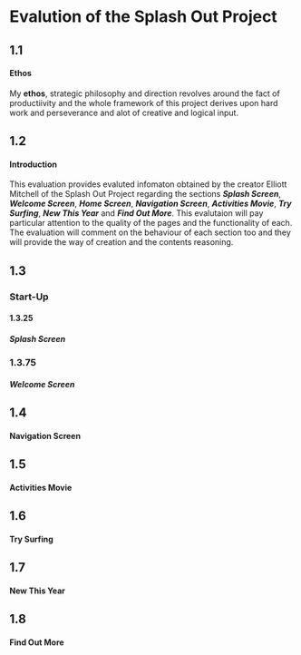 # Evalution of the Splash Out Project

## 1.1
#### **Ethos**
My **ethos**, strategic philosophy and direction revolves around the fact 
of productiivity and the whole framework of this project derives upon 
hard work and perseverance and alot of creative and logical input.
## 1.2
#### **Introduction**
This evaluation provides evaluted infomaton obtained by the creator Elliott Mitchell of the Splash Out Project
regarding the sections **_Splash Screen_**,  **_Welcome Screen_**,  **_Home Screen_**,  **_Navigation Screen_**,  **_Activities Movie_**,
 **_Try Surfing_**,  **_New This Year_** and  **_Find Out More_**. This evalutaion will pay 
 particular attention to the quality of the pages and the functionality of each.
 The evaluation will comment on the behaviour of each section too and they will provide the way of creation
 and the contents reasoning.
## 1.3
### **Start-Up**
#### 1.3.25
##### **Splash Screen**
### 1.3.75
##### **Welcome Screen** 
## 1.4
#### **Navigation Screen**
## 1.5
#### **Activities Movie**
## 1.6
#### **Try Surfing**
## 1.7
#### **New This Year**
## 1.8
#### **Find Out More**
